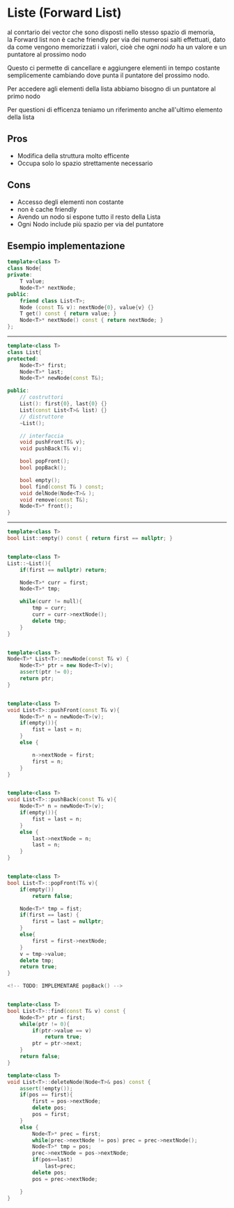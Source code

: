 # Liste (Forward List)

al conrtario dei vector che sono disposti nello stesso spazio di memoria,  
la Forward list non è cache friendly per via dei numerosi salti effettuati, dato da come vengono memorizzati i valori, cioè che ogni *nodo* ha un valore e un puntatore al prossimo nodo

Questo ci permette di cancellare e aggiungere elementi in tempo costante semplicemente cambiando dove punta il puntatore del prossimo nodo.

Per accedere agli elementi della lista abbiamo bisogno di un puntatore al primo nodo

Per questioni di efficenza teniamo un riferimento anche all'ultimo elemento della lista

## Pros

- Modifica della struttura molto efficente
- Occupa solo lo spazio strettamente necessario

## Cons

- Accesso degli elementi non costante
- non è cache friendly
- Avendo un nodo si espone tutto il resto della Lista
- Ogni Nodo include più spazio per via del puntatore

## Esempio implementazione

```cpp
template<class T>
class Node{
private:
	T value;
	Node<T>* nextNode;
public:
	friend class List<T>;
	Node (const T& v): nextNode{0}, value{v} {}
	T get() const { return value; }
	Node<T>* nextNode() const { return nextNode; }
};
```

___

```cpp
template<class T>
class List{
protected:
	Node<T>* first;
	Node<T>* last;
	Node<T>* newNode(const T&);

public:
	// costruttori
	List(): first{0}, last{0} {}
	List(const List<T>& list) {}
	// distruttore
	~List();

	// interfaccia
	void pushFront(T& v);
	void pushBack(T& v);

	bool popFront();
	bool popBack();

	bool empty();
	bool find(const T& ) const;
	void delNode(Node<T>& );
	void remove(const T&);
	Node<T>* front();
}
```

___

```cpp
template<class T>
bool List::empty() const { return first == nullptr; }


template<class T>
List::~List(){
	if(first == nullptr) return;

	Node<T>* curr = first;
	Node<T>* tmp;

	while(curr != null){
		tmp = curr;
		curr = curr->nextNode();
		delete tmp;
	}
}


template<class T>
Node<T>* List<T>::newNode(const T& v) {
	Node<T>* ptr = new Node<T>(v);
	assert(ptr != 0);
	return ptr;
}


template<class T>
void List<T>::pushFront(const T& v){
	Node<T>* n = newNode<T>(v);
	if(empty()){
		fist = last = n;
	}
	else {

		n->nextNode = first;
		first = n;
	}
}


template<class T>
void List<T>::pushBack(const T& v){
	Node<T>* n = newNode<T>(v);
	if(empty()){ 
		fist = last = n;
	}
	else {
		last->nextNode = n;
		last = n;
	}
}


template<class T>
bool List<T>::popFront(T& v){
	if(empty())
		return false;

	Node<T>* tmp = fist;
	if(first == last) {
		first = last = nullptr;
	}
	else{
		first = first->nextNode;
	}
	v = tmp->value;
	delete tmp;
	return true;
}

<!-- TODO: IMPLEMENTARE popBack() -->


template<class T>
bool List<T>::find(const T& v) const {
	Node<T>* ptr = first;
	while(ptr != 0){
		if(ptr->value == v)
			return true;
		ptr = ptr->next;
	}
	return false;
}

template<class T>
void List<T>::deleteNode(Node<T>& pos) const {
	assert(!empty());
	if(pos == first){
		first = pos->nextNode;
		delete pos;
		pos = first;
	}
	else {
		Node<T>* prec = first;
		while(prec->nextNode != pos) prec = prec->nextNode();
		Node<T>* tmp = pos;
		prec->nextNode = pos->nextNode;
		if(pos==last)
			last=prec;
		delete pos;
		pos = prec->nextNode;

	}
}
```
